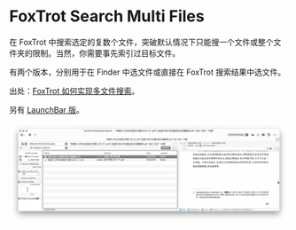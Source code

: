 # FoxTrot Search Multi Files

在 FoxTrot 中搜索选定的复数个文件，突破默认情况下只能搜一个文件或整个文件夹的限制。当然，你需要事先索引过目标文件。

有两个版本，分别用于在 Finder 中选文件或直接在 FoxTrot 搜索结果中选文件。

出处：[FoxTrot 如何实现多文件搜索](https://utgd.net/article/21008/)。

另有 [LaunchBar 版](https://github.com/BlackwinMin/LaunchBar-gallery/tree/master/FoxTrot%20Search%20Multi%20Files)。

![img](img.png)